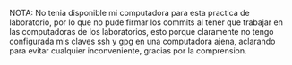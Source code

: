 NOTA: No tenia disponible mi computadora para esta practica de laboratorio, por lo que no pude firmar los commits al tener que trabajar en las computadoras de los laboratorios, esto porque claramente no tengo configurada mis claves ssh y gpg en una computadora ajena, 
aclarando para evitar cualquier inconveniente, gracias por la comprension.
